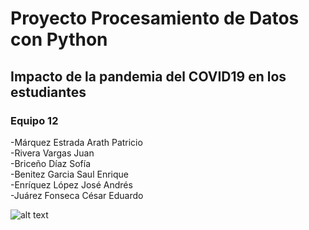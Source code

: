 # Proyecto Procesamiento de Datos con Python
## Impacto de la pandemia del COVID19 en los estudiantes
### Equipo 12  
-Márquez Estrada Arath Patricio  
-Rivera Vargas Juan  
-Briceño Díaz Sofía  
-Benitez Garcia Saul Enrique  
-Enríquez López José Andrés  
-Juárez Fonseca César Eduardo


![alt text](https://www.magisnet.com/wp-content/uploads/2020/05/online-forever.jpg)
